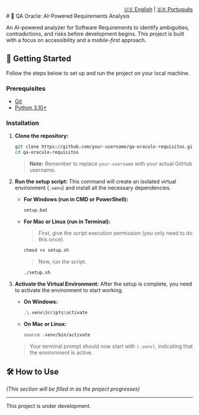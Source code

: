 <div align="right">
  <a href="README.md">🇺🇸 English</a> | <a href="README-pt.md">🇧🇷 Português</a>
</div>
# 🔮 QA Oracle: AI-Powered Requirements Analysis

An AI-powered analyzer for Software Requirements to identify ambiguities, contradictions, and risks before development begins. This project is built with a focus on accessibility and a *mobile-first* approach.

## 🚀 Getting Started

Follow the steps below to set up and run the project on your local machine.

### Prerequisites

- [Git](https://git-scm.com/)
- [Python 3.10+](https://www.python.org/)

### Installation

1.  **Clone the repository:**
    ```bash
    git clone https://github.com/your-username/qa-oraculo-requisitos.git
    cd qa-oraculo-requisitos
    ```
    > **Note:** Remember to replace `your-username` with your actual GitHub username.

2.  **Run the setup script:**
    This command will create an isolated virtual environment (`.venv`) and install all the necessary dependencies.

    -   **For Windows (run in CMD or PowerShell):**
        ```bash
        setup.bat
        ```

    -   **For Mac or Linux (run in Terminal):**
        > First, give the script execution permission (you only need to do this once).
        ```bash
        chmod +x setup.sh
        ```
        > Now, run the script.
        ```bash
        ./setup.sh
        ```

3.  **Activate the Virtual Environment:**
    After the setup is complete, you need to activate the environment to start working.

    -   **On Windows:**
        ```bash
        .\.venv\Scripts\activate
        ```

    -   **On Mac or Linux:**
        ```bash
        source .venv/bin/activate
        ```
    > Your terminal prompt should now start with `(.venv)`, indicating that the environment is active.

## 🛠️ How to Use

*(This section will be filled in as the project progresses)*

---
This project is under development.